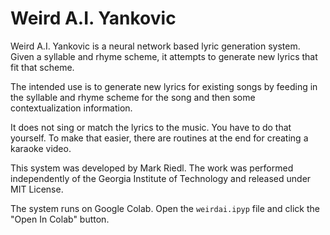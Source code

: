 # Weird A.I. Yankovic

Weird A.I. Yankovic is a neural network based lyric generation system. Given a syllable and rhyme scheme, it attempts to generate new lyrics that fit that scheme.

The intended use is to generate new lyrics for existing songs by feeding in the syllable and rhyme scheme for the song and then some contextualization information.

It does not sing or match the lyrics to the music. You have to do that yourself. To make that easier, there are routines at the end for creating a karaoke video.

This system was developed by Mark Riedl. The work was performed independently of the Georgia Institute of Technology and released under MIT License.

The system runs on Google Colab. Open the ```weirdai.ipyp``` file and click the "Open In Colab" button.